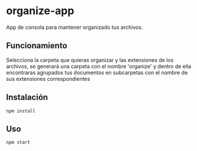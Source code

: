 # organize-app
App de consola para mantener organizado tus archivos.

## Funcionamiento
Selecciona la carpeta que quieras organizar y las extensiones de los archivos,
se generará una carpeta con el nombre 'organize' y dentro de ella encontraras agrupados tus documentos en subcarpetas con el nombre de sus extensiones correspondientes

## Instalación

``` 
npm install
```
## Uso

``` 
npm start 
```
